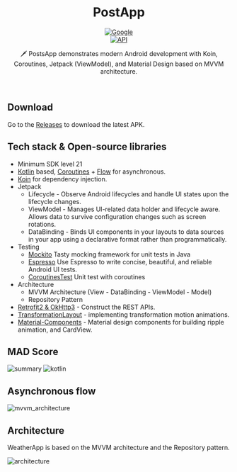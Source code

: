 <h1 align="center">PostApp</h1>

<p align="center">
  <a href="https://devlibrary.withgoogle.com/products/android/repos/skydoves-pokedex"><img alt="Google" src="https://skydoves.github.io/badges/google-devlib.svg"/></a><br>
  <a href="https://android-arsenal.com/api?level=21"><img alt="API" src="https://img.shields.io/badge/API-21%2B-brightgreen.svg?style=flat"/></a>

<p align="center">  
🗡️ PostsApp demonstrates modern Android development with Koin, Coroutines, Jetpack (ViewModel), and Material Design based on MVVM architecture.
</p>
</br>

## Download
Go to the [Releases](https://github.com/devPaulo17/weatherapp/releases) to download the latest APK.

## Tech stack & Open-source libraries
- Minimum SDK level 21
- [Kotlin](https://kotlinlang.org/) based, [Coroutines](https://github.com/Kotlin/kotlinx.coroutines)  + [Flow](https://kotlin.github.io/kotlinx.coroutines/kotlinx-coroutines-core/kotlinx.coroutines.flow/) for asynchronous.
- [Koin](https://insert-koin.io) for dependency injection.
- Jetpack
  - Lifecycle - Observe Android lifecycles and handle UI states upon the lifecycle changes.
  - ViewModel - Manages UI-related data holder and lifecycle aware. Allows data to survive configuration changes such as screen rotations.
  - DataBinding - Binds UI components in your layouts to data sources in your app using a declarative format rather than programmatically.
- Testing
  - [Mockito](https://site.mockito.org) Tasty mocking framework for unit tests in Java
  - [Espresso](https://developer.android.com/training/testing/espresso) Use Espresso to write concise, beautiful, and reliable Android UI tests.
  - [CoroutinesTest](https://kotlin.github.io/kotlinx.coroutines/kotlinx-coroutines-test/) Unit test with coroutines
- Architecture
  - MVVM Architecture (View - DataBinding - ViewModel - Model)
  - Repository Pattern
- [Retrofit2 & OkHttp3](https://github.com/square/retrofit) - Construct the REST APIs.
- [TransformationLayout](https://github.com/skydoves/transformationlayout) - implementing transformation motion animations.
- [Material-Components](https://github.com/material-components/material-components-android) - Material design components for building ripple animation, and CardView.

## MAD Score
![summary](https://user-images.githubusercontent.com/24237865/102366914-84f6b000-3ffc-11eb-8d49-b20694239782.png)
![kotlin](https://user-images.githubusercontent.com/24237865/102366932-8a53fa80-3ffc-11eb-8131-fd6745a6f079.png)

## Asynchronous flow
![mvvm_architecture](https://user-images.githubusercontent.com/36678251/167052898-b4072d58-1e82-4334-b0ad-b732caf55770.png)


## Architecture
WeatherApp is based on the MVVM architecture and the Repository pattern.

![architecture](https://user-images.githubusercontent.com/24237865/77502018-f7d36000-6e9c-11ea-92b0-1097240c8689.png)
